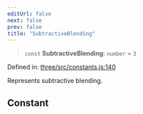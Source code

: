 ```yaml
---
editUrl: false
next: false
prev: false
title: "SubtractiveBlending"
---
```


> `const` **SubtractiveBlending**: `number` = `3`

Defined in: [three/src/constants.js:140](https://github.com/DefinitelyMaybe/three-i18n/blob/fa57b79433d1c349ffb23a78727299c8d4190136/three/src/constants.js#L140)

Represents subtractive blending.

## Constant
